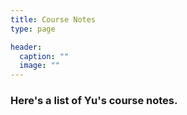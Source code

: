 ```yaml
---
title: Course Notes
type: page

header:
  caption: ""
  image: ""
---
```


### Here's a list of Yu's course notes.